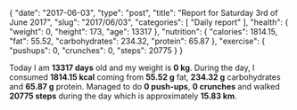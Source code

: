 {
    "date": "2017-06-03",
    "type": "post",
    "title": "Report for Saturday 3rd of June 2017",
    "slug": "2017\/06\/03",
    "categories": [
        "Daily report"
    ],
    "health": {
        "weight": 0,
        "height": 173,
        "age": 13317
    },
    "nutrition": {
        "calories": 1814.15,
        "fat": 55.52,
        "carbohydrates": 234.32,
        "protein": 65.87
    },
    "exercise": {
        "pushups": 0,
        "crunches": 0,
        "steps": 20775
    }
}

Today I am <strong>13317 days</strong> old and my weight is <strong>0 kg</strong>. During the day, I consumed <strong>1814.15 kcal</strong> coming from <strong>55.52 g</strong> fat, <strong>234.32 g</strong> carbohydrates and <strong>65.87 g</strong> protein. Managed to do <strong>0 push-ups</strong>, <strong>0 crunches</strong> and walked <strong>20775 steps</strong> during the day which is approximately <strong>15.83 km</strong>.